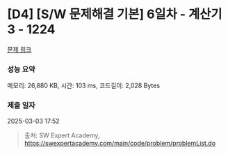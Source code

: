 # [D4] [S/W 문제해결 기본] 6일차 - 계산기3 - 1224 

[문제 링크](https://swexpertacademy.com/main/code/problem/problemDetail.do?contestProbId=AV14tDX6AFgCFAYD) 

### 성능 요약

메모리: 26,880 KB, 시간: 103 ms, 코드길이: 2,028 Bytes

### 제출 일자

2025-03-03 17:52



> 출처: SW Expert Academy, https://swexpertacademy.com/main/code/problem/problemList.do